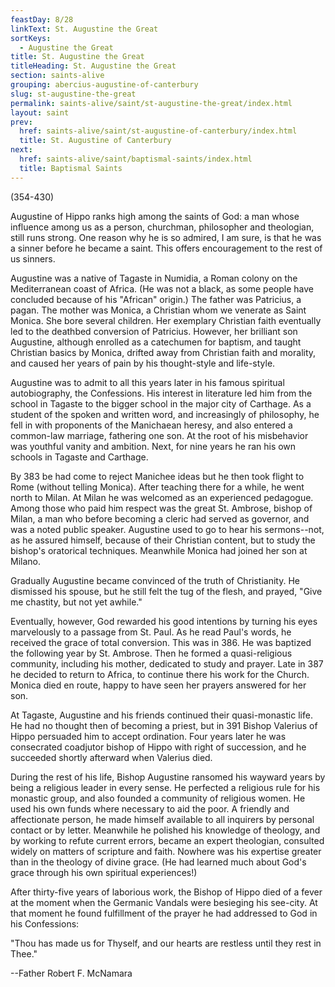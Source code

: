 ```yaml
---
feastDay: 8/28
linkText: St. Augustine the Great
sortKeys:
  - Augustine the Great
title: St. Augustine the Great
titleHeading: St. Augustine the Great
section: saints-alive
grouping: abercius-augustine-of-canterbury
slug: st-augustine-the-great
permalink: saints-alive/saint/st-augustine-the-great/index.html
layout: saint
prev:
  href: saints-alive/saint/st-augustine-of-canterbury/index.html
  title: St. Augustine of Canterbury
next:
  href: saints-alive/saint/baptismal-saints/index.html
  title: Baptismal Saints
---
```

(354-430)

Augustine of Hippo ranks high among the saints of God: a man whose influence among us as a person, churchman, philosopher and theologian, still runs strong. One reason why he is so admired, I am sure, is that he was a sinner before he became a saint. This offers encouragement to the rest of us sinners.

Augustine was a native of Tagaste in Numidia, a Roman colony on the Mediterranean coast of Africa. (He was not a black, as some people have concluded because of his "African" origin.) The father was Patricius, a pagan. The mother was Monica, a Christian whom we venerate as Saint Monica. She bore several children. Her exemplary Christian faith eventually led to the deathbed conversion of Patricius. However, her brilliant son Augustine, although enrolled as a catechumen for baptism, and taught Christian basics by Monica, drifted away from Christian faith and morality, and caused her years of pain by his thought-style and life-style.

Augustine was to admit to all this years later in his famous spiritual autobiography, the Confessions. His interest in literature led him from the school in Tagaste to the bigger school in the major city of Carthage. As a student of the spoken and written word, and increasingly of philosophy, he fell in with proponents of the Manichaean heresy, and also entered a common-law marriage, fathering one son. At the root of his misbehavior was youthful vanity and ambition. Next, for nine years he ran his own schools in Tagaste and Carthage.

By 383 be had come to reject Manichee ideas but he then took flight to Rome (without telling Monica). After teaching there for a while, he went north to Milan. At Milan he was welcomed as an experienced pedagogue. Among those who paid him respect was the great St. Ambrose, bishop of Milan, a man who before becoming a cleric had served as governor, and was a noted public speaker. Augustine used to go to hear his sermons--not, as he assured himself, because of their Christian content, but to study the bishop's oratorical techniques. Meanwhile Monica had joined her son at Milano.

Gradually Augustine became convinced of the truth of Christianity. He dismissed his spouse, but he still felt the tug of the flesh, and prayed, "Give me chastity, but not yet awhile."

Eventually, however, God rewarded his good intentions by turning his eyes marvelously to a passage from St. Paul. As he read Paul's words, he received the grace of total conversion. This was in 386. He was baptized the following year by St. Ambrose. Then he formed a quasi-religious community, including his mother, dedicated to study and prayer. Late in 387 he decided to return to Africa, to continue there his work for the Church. Monica died en route, happy to have seen her prayers answered for her son.

At Tagaste, Augustine and his friends continued their quasi-monastic life. He had no thought then of becoming a priest, but in 391 Bishop Valerius of Hippo persuaded him to accept ordination. Four years later he was consecrated coadjutor bishop of Hippo with right of succession, and he succeeded shortly afterward when Valerius died.

During the rest of his life, Bishop Augustine ransomed his wayward years by being a religious leader in every sense. He perfected a religious rule for his monastic group, and also founded a community of religious women. He used his own funds where necessary to aid the poor. A friendly and affectionate person, he made himself available to all inquirers by personal contact or by letter. Meanwhile he polished his knowledge of theology, and by working to refute current errors, became an expert theologian, consulted widely on matters of scripture and faith. Nowhere was his expertise greater than in the theology of divine grace. (He had learned much about God's grace through his own spiritual experiences!)

After thirty-five years of laborious work, the Bishop of Hippo died of a fever at the moment when the Germanic Vandals were besieging his see-city. At that moment he found fulfillment of the prayer he had addressed to God in his Confessions:

"Thou has made us for Thyself, and our hearts are restless until they rest in Thee."

\--Father Robert F. McNamara